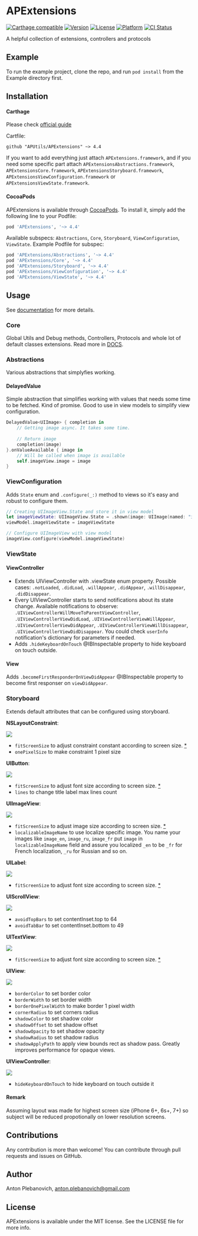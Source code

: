 # APExtensions

[![Carthage compatible](https://img.shields.io/badge/Carthage-compatible-4BC51D.svg?style=flat)](https://github.com/Carthage/Carthage)
[![Version](https://img.shields.io/cocoapods/v/APExtensions.svg?style=flat)](http://cocoapods.org/pods/APExtensions)
[![License](https://img.shields.io/cocoapods/l/APExtensions.svg?style=flat)](http://cocoapods.org/pods/APExtensions)
[![Platform](https://img.shields.io/cocoapods/p/APExtensions.svg?style=flat)](http://cocoapods.org/pods/APExtensions)
[![CI Status](http://img.shields.io/travis/APUtils/APExtensions.svg?style=flat)](https://travis-ci.org/APUtils/APExtensions)

A helpful collection of extensions, controllers and protocols

## Example

To run the example project, clone the repo, and run `pod install` from the Example directory first.

## Installation

#### Carthage

Please check [official guide](https://github.com/Carthage/Carthage#if-youre-building-for-ios-tvos-or-watchos)

Cartfile:

```
github "APUtils/APExtensions" ~> 4.4
```

If you want to add everything just attach `APExtensions.framework`, and if you need some specific part attach `APExtensionsAbstractions.framework`, `APExtensionsCore.framework`, `APExtensionsStoryboard.framework`, `APExtensionsViewConfiguration.framework` or `APExtensionsViewState.framework`.

#### CocoaPods

APExtensions is available through [CocoaPods](http://cocoapods.org). To install
it, simply add the following line to your Podfile:

```ruby
pod 'APExtensions', '~> 4.4'
```

Available subspecs: `Abstractions`,  `Core`, `Storyboard`, `ViewConfiguration`, `ViewState`. Example Podfile for subspec:

```ruby
pod 'APExtensions/Abstractions', '~> 4.4'
pod 'APExtensions/Core', '~> 4.4'
pod 'APExtensions/Storyboard', '~> 4.4'
pod 'APExtensions/ViewConfiguration', '~> 4.4'
pod 'APExtensions/ViewState', '~> 4.4'
```

## Usage

See [documentation](http://cocoadocs.org/docsets/APExtensions) for more details.

### Core

Global Utils and Debug methods, Controllers, Protocols and whole lot of default classes extensions. Read more in [DOCS](https://aputils.github.io/APExtensions/).

### Abstractions

Various abstractions that simplyfies working.

#### DelayedValue

Simple abstraction that simplifies working with values that needs some time to be fetched. Kind of promise. Good to use in view models to simplify view configuration.

```swift
DelayedValue<UIImage> { completion in
    // Getting image async. It takes some time.
    
    // Return image
    completion(image)
}.onValueAvailable { image in
    // Will be called when image is available
    self.imageView.image = image
}
```

### ViewConfiguration

Adds `State` enum and `.configure(_:)` method to views so it's easy and robust to configure them.

```swift
// Creating UIImageView.State and store it in view model
let imageViewState: UIImageView.State = .shown(image: UIImage(named: "ic_done_resizeable"))
viewModel.imageViewState = imageViewState

// Configure UIImageView with view model
imageView.configure(viewModel.imageViewState)
```

### ViewState

#### ViewController

- Extends UIViewController with .viewState enum property. Possible cases: `.notLoaded`, `.didLoad`, `.willAppear`, `.didAppear`, `.willDisappear`, `.didDisappear`.
- Every UIViewController starts to send notifications about its state change. Available notifications to observe: `.UIViewControllerWillMoveToParentViewController`, `.UIViewControllerViewDidLoad`, `.UIViewControllerViewWillAppear`, `.UIViewControllerViewDidAppear`, `.UIViewControllerViewWillDisappear`, `.UIViewControllerViewDidDisappear`. You could check `userInfo` notification's dictionary for parameters if needed.
- Adds `.hideKeyboardOnTouch` @IBInspectable property to hide keyboard on touch outside.

#### View

Adds `.becomeFirstResponderOnViewDidAppear` @IBInspectable property to become first responser on `viewDidAppear`.

### Storyboard

Extends default attributes that can be configured using storyboard.


**NSLayoutConstraint**:

<img src="https://github.com/APUtils/APExtensions/raw/master/Example/APExtensions/nslayoutconstraint.png"/>

- `fitScreenSize` to adjust constraint constant according to screen size. [*](https://github.com/APUtils/APExtensions#remark)
- `onePixelSize` to make constraint 1 pixel size

**UIButton**:

<img src="https://github.com/APUtils/APExtensions/raw/master/Example/APExtensions/uibutton.png"/>

- `fitScreenSize` to adjust font size according to screen size. [*](https://github.com/APUtils/APExtensions#remark)
- `lines` to change title label max lines count

**UIImageView**:

<img src="https://github.com/APUtils/APExtensions/raw/master/Example/APExtensions/UIImageView.png"/>

- `fitScreenSize` to adjust image size according to screen size. [*](https://github.com/APUtils/APExtensions#remark)
- `localizableImageName` to use localize specific image. You name your images like `image_en`, `image_ru`, `image_fr` put `image` in `localizableImageName` field and assure you localized `_en` to be `_fr` for French localization, `_ru` for Russian and so on.

**UILabel**:

<img src="https://github.com/APUtils/APExtensions/raw/master/Example/APExtensions/UILabel.png"/>

- `fitScreenSize` to adjust font size according to screen size. [*](https://github.com/APUtils/APExtensions#remark)

**UIScrollView**:

<img src="https://github.com/APUtils/APExtensions/raw/master/Example/APExtensions/UIScrollView.png"/>

- `avoidTopBars` to set contentInset.top to 64
- `avoidTabBar` to set contentInset.bottom to 49

**UITextView**:

<img src="https://github.com/APUtils/APExtensions/raw/master/Example/APExtensions/UITextView.png"/>

- `fitScreenSize` to adjust font size according to screen size. [*](https://github.com/APUtils/APExtensions#remark)

**UIView**:

<img src="https://github.com/APUtils/APExtensions/raw/master/Example/APExtensions/uiview.png"/>

- `borderColor` to set border color
- `borderWidth` to set border width
- `borderOnePixelWidth` to make border 1 pixel width
- `cornerRadius` to set corners radius
- `shadowColor` to set shadow color
- `shadowOffset` to set shadow offset
- `shadowOpacity` to set shadow opacity
- `shadowRadius` to set shadow radius
- `shadowApplyPath` to apply view bounds rect as shadow pass. Greatly improves performance for opaque views.

**UIViewController**:

<img src="https://github.com/APUtils/APExtensions/raw/master/Example/APExtensions/UIViewController.png"/>

- `hideKeyboardOnTouch` to hide keyboard on touch outside it

#### Remark

Assuming layout was made for highest screen size (iPhone 6+, 6s+, 7+) so subject will be reduced propotionally on lower resolution screens.

## Contributions

Any contribution is more than welcome! You can contribute through pull requests and issues on GitHub.

## Author

Anton Plebanovich, anton.plebanovich@gmail.com

## License

APExtensions is available under the MIT license. See the LICENSE file for more info.
